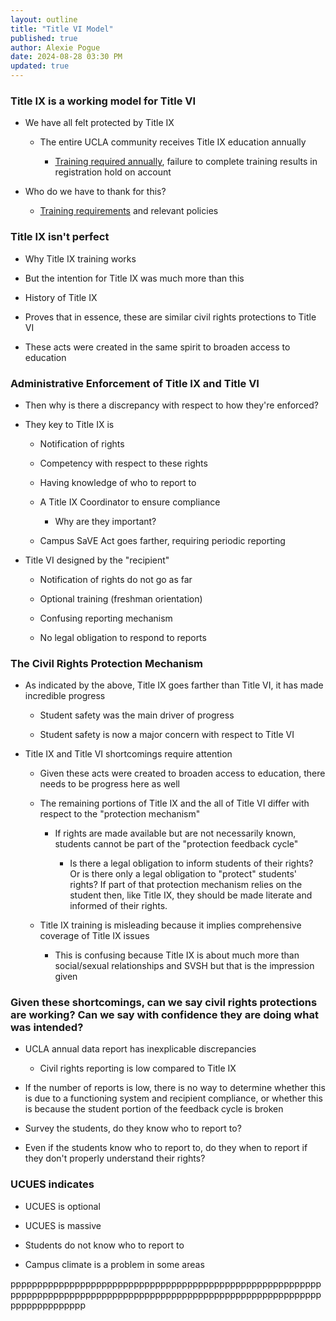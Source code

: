 ```yaml
---
layout: outline
title: "Title VI Model"
published: true
author: Alexie Pogue
date: 2024-08-28 03:30 PM
updated: true
---
```




###  Title IX is a working model for Title VI 

- We have all felt protected by Title IX

	- The entire UCLA community receives Title IX education annually 

    	- [Training required annually](https://sexualharassment.ucla.edu/education-training/undergraduate-students), failure to complete training results in registration hold on account 

- Who do we have to thank for this? 

	- [Training requirements](https://equity.ucla.edu/education/mandatory-trainings/t9-sexual-violence-sexual-harassment-training/#student) and relevant policies 




### Title IX isn't perfect

- Why Title IX training works 

- But the intention for Title IX was much more than this 

- History of Title IX 

- Proves that in essence, these are similar civil rights protections to Title VI

- These acts were created in the same spirit to broaden access to education 

### Administrative Enforcement of Title IX and Title VI

- Then why is there a discrepancy with respect to how they're enforced? 

- They key to Title IX is

	- Notification of rights

	- Competency with respect to these rights 

	- Having knowledge of who to report to 

	- A Title IX Coordinator to ensure compliance 

		- Why are they important? 

	- Campus SaVE Act goes farther, requiring periodic reporting

- Title VI designed by the "recipient" 

	- Notification of rights do not go as far

	- Optional training (freshman orientation)

	- Confusing reporting mechanism

	- No legal obligation to respond to reports 

### The Civil Rights Protection Mechanism 

- As indicated by the above, Title IX goes farther than Title VI, it has made incredible progress

	- Student safety was the main driver of progress 

	- Student safety is now a major concern with respect to Title VI

- Title IX and Title VI shortcomings require attention 

	- Given these acts were created to broaden access to education, there needs to be progress here as well

	- The remaining portions of Title IX and the all of Title VI differ with respect to the "protection mechanism"

		- If rights are made available but are not necessarily known, students cannot be part of the "protection feedback cycle"

			- Is there a legal obligation to inform students of their rights? Or is there only a legal obligation to "protect" students' rights? If part of that protection mechanism relies on the student then, like Title IX, they should be made literate and informed of their rights. 

	- Title IX training is misleading because it implies comprehensive coverage of Title IX issues

		- This is confusing because Title IX is about much more than social/sexual relationships and SVSH but that is the impression given 

### Given these shortcomings, can we say civil rights protections are working? Can we say with confidence they are doing what was intended? 
 
- UCLA annual data report has inexplicable discrepancies 

	- Civil rights reporting is low compared to Title IX 

- If the number of reports is low, there is no way to determine whether this is due to a functioning system and recipient compliance, or whether this is because the student portion of the feedback cycle is broken 

- Survey the students, do they know who to report to?

- Even if the students know who to report to, do they when to report if they don't properly understand their rights? 

### UCUES indicates 

- UCUES is optional 

- UCUES is massive 

- Students do not know who to report to 

- Campus climate is a problem in some areas 






pppppppppppppppppppppppppppppppppppppppppppppppppppppppppppppppppppppppppppppppppppppppppppppppppppppppppppppppppppppppppppppppppp